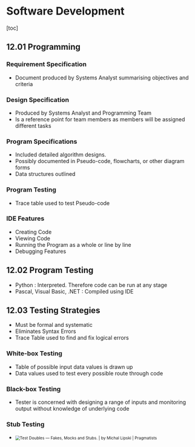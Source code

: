 # Software Development

[toc]

## 12.01 Programming

### Requirement Specification

- Document produced by Systems Analyst summarising objectives and criteria



### Design Specification

- Produced by Systems Analyst and Programming Team
- Is a reference point for team members as members will be assigned different tasks



### Program Specifications

- Included detailed algorithm designs.
- Possibly documented in Pseudo-code, flowcharts, or other diagram forms
- Data structures outlined



### Program Testing

- Trace table used to test Pseudo-code



### IDE Features

- Creating Code
- Viewing Code
- Running the Program as a whole or line by line
- Debugging Features



## 12.02 Program Testing

- Python : Interpreted. Therefore code can be run at any stage
- Pascal, Visual Basic, .NET : Compiled using IDE



## 12.03 Testing Strategies

- Must be formal and systematic
- Eliminates Syntax Errors
- Trace Table used to find and fix logical errors



### White-box Testing

- Table of possible input data values is drawn up
- Data values used to test every possible route through code



### Black-box Testing

- Tester is concerned with designing a range of inputs and monitoring output without knowledge of underlying code



### Stub Testing

- <img src="https://miro.medium.com/max/2048/0*KdpZaEVy6GNnrUpB.png" alt="Test Doubles — Fakes, Mocks and Stubs. | by Michal Lipski | Pragmatists" style="zoom:75%;" />